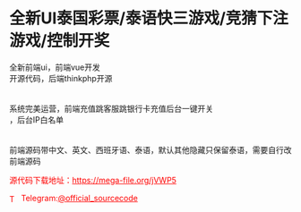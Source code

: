 # 全新UI泰国彩票/泰语快三游戏/竞猜下注游戏/控制开奖

全新前端ui，前端vue开发<br>开源代码，后端thinkphp开源<br><br><br>系统完美运营，前端充值跳客服跳银行卡充值后台一键开关<br>，后台IP白名单<br><br><br>前端源码带中文、英文、西班牙语、泰语，默认其他隐藏只保留泰语，需要自行改前端源码<br>


<p style="color: red;">源代码下载地址：<a href="https://mega-file.org/jVWP5" style="color: red;">https://mega-file.org/jVWP5</a></p><p style="color: red;"><img src="https://cdn-icons-png.flaticon.com/512/2111/2111646.png" alt="Telegram Icon" style="width: 16px; vertical-align: middle; margin-right: 5px;">Telegram:<a href="https://t.me/official_sourcecode" style="color: red;">@official_sourcecode</a></p>